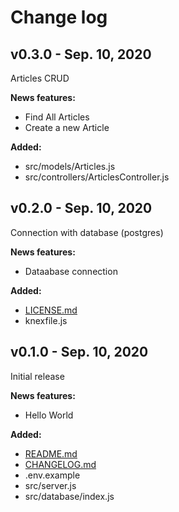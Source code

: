 # Change log

## v0.3.0 - Sep. 10, 2020

Articles CRUD

**News features:**
- Find All Articles
- Create a new Article

**Added:**
- src/models/Articles.js
- src/controllers/ArticlesController.js

## v0.2.0 - Sep. 10, 2020

Connection with database (postgres)

**News features:**
- Dataabase connection

**Added:**
- [LICENSE.md](LICENSE.md)
- knexfile.js

## v0.1.0 - Sep. 10, 2020

Initial release

**News features:**
- Hello World

**Added:**
- [README.md](README.md)
- [CHANGELOG.md](CHANGELOG.md)
- .env.example
- src/server.js
- src/database/index.js
